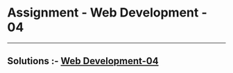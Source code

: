 # Assignment - Web Development - 04

<hr>

## Solutions :- [Web Development-04](https://github.com/MadhavSahi/FullStack-JavaScript-2022-23/tree/main/PlacementProgramAssignment_MadhavSahi/WebDev-04 "All Solutions")